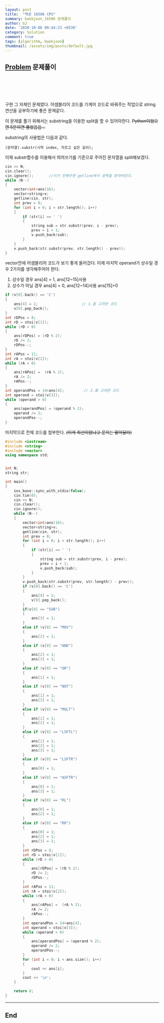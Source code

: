 ```yaml
---
layout: post
title:  "백준 16506 CPU"
summary: baekjoon_16506 문제풀이
author: GJ
date: '2020-10-08 09:44:23 +0530'
category: Solution
comment: true
tags: [algorithm, baekjoon]
thumbnail: /assets/img/posts/default.jpg
---
```


## [Problem](https://www.acmicpc.net/problem/16506) 문제풀이

#  　

구현 그 자체인 문제였다. 어셈블리어 코드를 기계어 코드로 바꿔주는 작업으로 string 연산을 공부하기에 좋은 문제같다.

이 문제를 풀기 위해서는 substring을 이용한 split을 할 수 있어야한다. ~~Python이었으면 5분이면 풀었읍읍...~~

substring의 사용법은 다음과 같다.

    (문자열).substr(시작 index, 자르고 싶은 길이);

이제 substr함수를 이용해서 띄어쓰기를 기준으로 주어진 문자열을 split해보겠다.

```cpp
cin >> N;
cin.clear();
cin.ignore();       //이거 안해주면 getline에서 공백을 받아버린다.
while (N--)
{
    vector<int>ans(16);
    vector<string>v;
    getline(cin, str);
    int prev = 0;
    for (int i = 0; i < str.length(); i++)
    {
        if (str[i] == ' ')
        {
            string sub = str.substr(prev, i - prev);
            prev = i + 1;
            v.push_back(sub);
        }
    }
    v.push_back(str.substr(prev, str.length() - prev));
}
```

vector안에 어셈블리어 코드가 보기 좋게 들어갔다. 이제 마지막 operand가 상수일 경우 2가지를 생각해주어야 한다.

1. 상수일 경우 ans[4] = 1, ans[12~15]사용
2. 상수가 아닐 경우 ans[4] = 0, ans[12~14]사용 ans[15]=0

```cpp
if (v[0].back() == 'C')
{
    ans[4] = 1;                    // 1.을 고려한 코드
    v[0].pop_back();
}
int rDPos = 8;
int rD = stoi(v[1]);
while (rD > 0)
{
    ans[rDPos] = (rD % 2);
    rD /= 2;
    rDPos--;
}
int rAPos = 11;
int rA = stoi(v[2]);
while (rA > 0)
{
    ans[rAPos] =  (rA % 2);
    rA /= 2;
    rAPos--;
}
int operandPos = 14+ans[4];         // 2.를 고려한 코드
int operand = stoi(v[3]);
while (operand > 0)
{
    ans[operandPos] = (operand % 2);
    operand /= 2;
    operandPos--;
}
```

마지막으로 전체 코드를 첨부한다. ~~(이게 최선이었냐고 묻지는 말아달라)~~

```cpp
#include <iostream>
#include <string>
#include <vector>
using namespace std;


int N;
string str;

int main()
{
	ios_base::sync_with_stdio(false);
	cin.tie(0);
	cin >> N;
	cin.clear();
	cin.ignore();
	while (N--)
	{
		vector<int>ans(16);
		vector<string>v;
		getline(cin, str);
		int prev = 0;
		for (int i = 0; i < str.length(); i++)
		{
			if (str[i] == ' ')
			{
				string sub = str.substr(prev, i - prev);
				prev = i + 1;
				v.push_back(sub);
			}
		}
		v.push_back(str.substr(prev, str.length() - prev));
		if (v[0].back() == 'C')
		{
			ans[4] = 1;
			v[0].pop_back();
		}
		if(v[0] == "SUB")
		{
			ans[3] = 1;
		}
		else if (v[0] == "MOV")
		{
			ans[2] = 1;
		}
		else if (v[0] == "AND")
		{
			ans[2] = 1;
			ans[3] = 1;
		}
		else if (v[0] == "OR")
		{
			ans[1] = 1;
		}
		else if (v[0] == "NOT")
		{
			ans[1] = 1;
			ans[3] = 1;
		}
		else if (v[0] == "MULT")
		{
			ans[1] = 1;
			ans[2] = 1;
		}
		else if (v[0] == "LSFTL")
		{
			ans[1] = 1;
			ans[2] = 1;
			ans[3] = 1;
		}
		else if (v[0] == "LSFTR")
		{
			ans[0] = 1;
		}
		else if (v[0] == "ASFTR")
		{
			ans[0] = 1;
			ans[3] = 1;
		}
		else if (v[0] == "RL")
		{
			ans[0] = 1;
			ans[2] = 1;
		}
		else if (v[0] == "RR")
		{
			ans[0] = 1;
			ans[2] = 1;
			ans[3] = 1;
		}
		int rDPos = 8;
		int rD = stoi(v[1]);
		while (rD > 0)
		{
			ans[rDPos] = (rD % 2);
			rD /= 2;
			rDPos--;
		}
		int rAPos = 11;
		int rA = stoi(v[2]);
		while (rA > 0)
		{
			ans[rAPos] =  (rA % 2);
			rA /= 2;
			rAPos--;
		}
		int operandPos = 14+ans[4];
		int operand = stoi(v[3]);
		while (operand > 0)
		{
			ans[operandPos] = (operand % 2);
			operand /= 2;
			operandPos--;
		}
		for (int i = 0; i < ans.size(); i++)
		{
			cout << ans[i];
		}
		cout << '\n';
	}

	return 0;
}
```

---
## End
